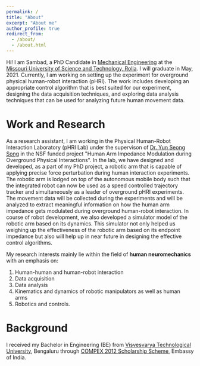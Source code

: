 ```yaml
---
permalink: /
title: "About"
excerpt: "About me"
author_profile: true
redirect_from: 
  - /about/
  - /about.html
---
```


Hi! I am Sambad, a PhD Candidate in [Mechanical Engineering](https://mae.mst.edu/) at the [Missouri University of Science and Technology, Rolla](https://www.mst.edu/). I will graduate in May, 2021. Currently, I am working on setting up the experiment for overground physical human-robot interaction (pHRI). The work includes developing an appropriate control algorithm that is best suited for our experiment, designing the data acquisition techniques, and exploring data analysis techniques that can be used for analyzing future human movement data.

Work and Research
======
As a research assistant, I am working in the Physical Human-Robot Interaction Laboratory (pHRI Lab) under the supervison of [Dr. Yun Seong Song](https://mae.mst.edu/facultyandstaff/facultysong/) in the NSF funded project "Human Arm Impedance Modulation during Overground Physical Interactions". In the lab, we have designed and developed, as a part of my PhD project, a robotic arm that is capable of applying precise force perturbation during human interaction experiments. The robotic arm is lodged on top of the autonomous mobile body such that the integrated robot can now be used as a speed controlled trajectory tracker and simultaneously as a leader of overground pHRI experiments. The movement data will be collected during the experiments and will be analyzed to extract meaningful information on how the human arm impedance gets modulated during overground human-robot interaction. In course of robot development, we also developed a simulator model of the robotic arm based on its dynamics. This simulator not only helped us weighing up the effectiveness of the robotic arm based on its endpoint impedance but also will help up in near future in designing the effective control algorithms.

My research interests mainly lie within the field of **human neuromechanics** with an emphasis on: 
1. Human-human and human-robot interaction
1. Data acquisition
1. Data analysis
1. Kinematics and dynamics of robotic manipulators as well as human arms
1. Robotics and controls.

Background
======
I received my Bachelor in Engineering (BE) from [Visvesvarya Technological University](https://vtu.ac.in/en/), Bengaluru through [COMPEX 2012 Scholarship Scheme](https://www.indembkathmandu.gov.in/page/about-education-and-scholarship/), Embassy of India.

